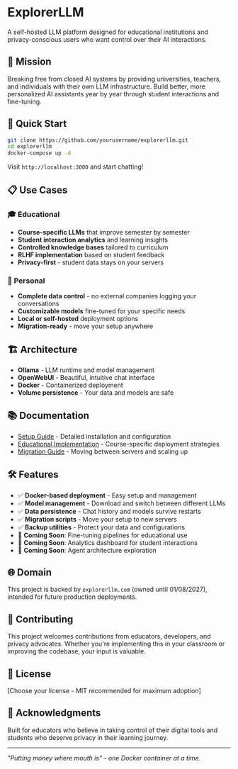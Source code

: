 # ExplorerLLM

A self-hosted LLM platform designed for educational institutions and privacy-conscious users who want control over their AI interactions.

## 🎯 Mission

Breaking free from closed AI systems by providing universities, teachers, and individuals with their own LLM infrastructure. Build better, more personalized AI assistants year by year through student interactions and fine-tuning.

## 🚀 Quick Start

```bash
git clone https://github.com/yourusername/explorerllm.git
cd explorerllm
docker-compose up -d
```

Visit `http://localhost:3000` and start chatting!

## 📋 Use Cases

### 🎓 Educational
- **Course-specific LLMs** that improve semester by semester
- **Student interaction analytics** and learning insights
- **Controlled knowledge bases** tailored to curriculum
- **RLHF implementation** based on student feedback
- **Privacy-first** - student data stays on your servers

### 👤 Personal
- **Complete data control** - no external companies logging your conversations
- **Customizable models** fine-tuned for your specific needs
- **Local or self-hosted** deployment options
- **Migration-ready** - move your setup anywhere

## 🏗️ Architecture

- **Ollama** - LLM runtime and model management
- **OpenWebUI** - Beautiful, intuitive chat interface
- **Docker** - Containerized deployment
- **Volume persistence** - Your data and models are safe

## 📚 Documentation

- [Setup Guide](docs/setup.md) - Detailed installation and configuration
- [Educational Implementation](docs/educational-use.md) - Course-specific deployment strategies
- [Migration Guide](docs/migration.md) - Moving between servers and scaling up

## 🛠️ Features

- ✅ **Docker-based deployment** - Easy setup and management
- ✅ **Model management** - Download and switch between different LLMs
- ✅ **Data persistence** - Chat history and models survive restarts
- ✅ **Migration scripts** - Move your setup to new servers
- ✅ **Backup utilities** - Protect your data and configurations
- 🔄 **Coming Soon**: Fine-tuning pipelines for educational use
- 🔄 **Coming Soon**: Analytics dashboard for student interactions
- 🔄 **Coming Soon**: Agent architecture exploration

## 🌐 Domain

This project is backed by `explorerllm.com` (owned until 01/08/2027), intended for future production deployments.

## 🤝 Contributing

This project welcomes contributions from educators, developers, and privacy advocates. Whether you're implementing this in your classroom or improving the codebase, your input is valuable.

## 📄 License

[Choose your license - MIT recommended for maximum adoption]

## 🙏 Acknowledgments

Built for educators who believe in taking control of their digital tools and students who deserve privacy in their learning journey.

---

*"Putting money where mouth is" - one Docker container at a time.*
